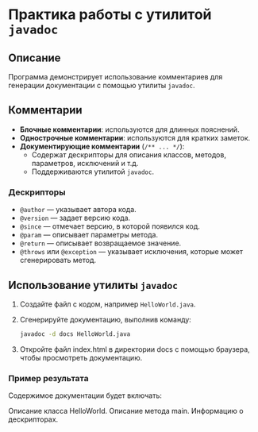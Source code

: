 # Практика работы с утилитой `javadoc`

## Описание
Программа демонстрирует использование комментариев для генерации документации с помощью утилиты `javadoc`.

## Комментарии
- **Блочные комментарии**: используются для длинных пояснений.
- **Однострочные комментарии**: используются для кратких заметок.
- **Документирующие комментарии** (`/** ... */`):
  - Содержат дескрипторы для описания классов, методов, параметров, исключений и т.д.
  - Поддерживаются утилитой `javadoc`.

### Дескрипторы
- `@author` — указывает автора кода.
- `@version` — задает версию кода.
- `@since` — отмечает версию, в которой появился код.
- `@param` — описывает параметры метода.
- `@return` — описывает возвращаемое значение.
- `@throws` или `@exception` — указывает исключения, которые может сгенерировать метод.

## Использование утилиты `javadoc`

1. Создайте файл с кодом, например `HelloWorld.java`.

2. Сгенерируйте документацию, выполнив команду:
   ```bash
   javadoc -d docs HelloWorld.java
   ```
3. Откройте файл index.html в директории docs с помощью браузера, чтобы просмотреть документацию.
### Пример результата
Содержимое документации будет включать:

Описание класса HelloWorld.
Описание метода main.
Информацию о дескрипторах.
